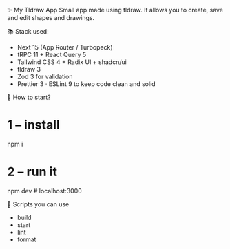 ✨ My Tldraw App
Small app made using tldraw. It allows you to create, save and edit shapes and drawings.

📚 Stack used:

- Next 15 (App Router / Turbopack)
- tRPC 11 + React Query 5
- Tailwind CSS 4 + Radix UI + shadcn/ui
- tldraw 3
- Zod 3 for validation
- Prettier 3 · ESLint 9 to keep code clean and solid

🚀 How to start?

# 1 – install

npm i

# 2 – run it

npm dev # localhost:3000

🔧 Scripts you can use

- build
- start
- lint
- format
